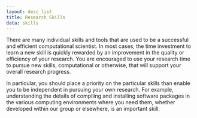 ```yaml
---
layout: desc_list
title: Research Skills
data: skills
---
```


There are many individual skills and tools that are used to be a successful and
efficient computational scientist.  In most cases, the time investment to learn
a new skill is quickly rewarded by an improvement in the quality or efficiency
of your research.  You are encouraged to use your research time to pursue new
skills, computational or otherwise, that will support your overall research
progress.

In particular, you should place a priority on the particular skills than enable
you to be independent in pursuing your own research.  For example, understanding
the details of compiling and installing software packages in the various
computing environments where you need them, whether developed within our group
or elsewhere, is an important skill.

